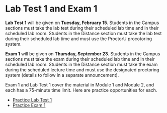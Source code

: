 # Lab Test 1 and Exam 1

**Lab Test 1** will be given on **Tuesday, February 15**. Students in the Campus
sections must take the lab test during their scheduled lab time and in their
scheduled lab room. Students in the Distance section must take the lab test
during their scheduled lab time and must use the ProctorU procotoring system.

**Exam 1** will be given on **Thursday, September 23**. Students in the Campus
sections must take the exam during their scheduled lab time and in their
scheduled lab room. Students in the Distance section must take the exam during
the scheduled lecture time and must use the designated proctoring system
(details to follow in a separate announcement).

Exam 1 and Lab Test 1 cover the material in Module 1 and Module 2, and each has
a 75-minute time limit. Here are practice opportunities for each.

- [Practice Lab Test
  1](https://auburn.instructure.com/courses/1357079/assignments/11017430)
- [Practice Exam
  1](https://auburn.instructure.com/courses/1357079/quizzes/3112754)
